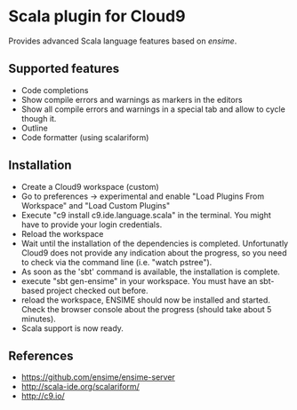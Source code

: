 Scala plugin for Cloud9
=======================

Provides advanced Scala language features based on *ensime*.


Supported features
------------------
- Code completions
- Show compile errors and warnings as markers in the editors
- Show all compile errors and warnings in a special tab and allow to cycle though it.
- Outline
- Code formatter (using scalariform)


Installation
------------
- Create a Cloud9 workspace (custom)
- Go to preferences -> experimental and enable "Load Plugins From Workspace" and "Load Custom Plugins"
- Execute "c9 install c9.ide.language.scala" in the terminal. You might have to provide your login credentials.
- Reload the workspace
- Wait until the installation of the dependencies is completed. Unfortunatly Cloud9 does not provide any
  indication about the progress, so you need to check via the command line (i.e. "watch pstree").
- As soon as the 'sbt' command is available, the installation is complete.
- execute "sbt gen-ensime" in your workspace. You must have an sbt-based project checked out before.
- reload the workspace, ENSIME should now be installed and started. Check the browser console about the progress (should take about
  5 minutes).
- Scala support is now ready.


References
----------
- https://github.com/ensime/ensime-server
- http://scala-ide.org/scalariform/
- http://c9.io/